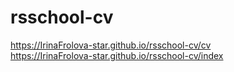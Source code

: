 # rsschool-cv
https://IrinaFrolova-star.github.io/rsschool-cv/cv   
https://IrinaFrolova-star.github.io/rsschool-cv/index
